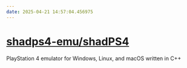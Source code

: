 ```yaml
---
date: 2025-04-21 14:57:04.456975
---
```


# [shadps4-emu/shadPS4](https://github.com/shadps4-emu/shadPS4)

PlayStation 4 emulator for Windows, Linux, and macOS written in C++